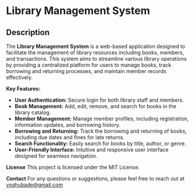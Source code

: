 # Library Management System

## Description

The **Library Management System** is a web-based application designed to facilitate the management of library resources including books, members, and transactions. This system aims to streamline various library operations by providing a centralized platform for users to manage books, track borrowing and returning processes, and maintain member records effectively. 

**Key Features:**
- **User Authentication:** Secure login for both library staff and members.
- **Book Management:** Add, edit, remove, and search for books in the library catalog.
- **Member Management:** Manage member profiles, including registration, information updates, and borrowing history.
- **Borrowing and Returning:** Track the borrowing and returning of books, including due dates and fines for late returns.
- **Search Functionality:** Easily search for books by title, author, or genre.
- **User-Friendly Interface:** Intuitive and responsive user interface designed for seamless navigation.

**License**
This project is licensed under the MIT License. 

**Contact**
For any questions or suggestions, please feel free to reach out at vsghubade@gmail.com
